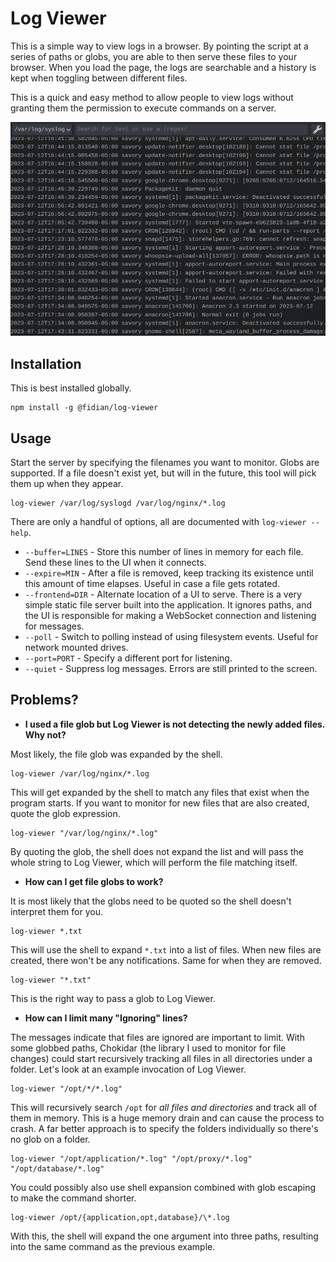 # Log Viewer

This is a simple way to view logs in a browser. By pointing the script at a series of paths or globs, you are able to then serve these files to your browser. When you load the page, the logs are searchable and a history is kept when toggling between different files.

This is a quick and easy method to allow people to view logs without granting them the permission to execute commands on a server.

![Screenshot](screenshot.png)

## Installation

This is best installed globally.

    npm install -g @fidian/log-viewer

## Usage

Start the server by specifying the filenames you want to monitor. Globs are supported. If a file doesn't exist yet, but will in the future, this tool will pick them up when they appear.

    log-viewer /var/log/syslogd /var/log/nginx/*.log

There are only a handful of options, all are documented with `log-viewer --help`.

* `--buffer=LINES` - Store this number of lines in memory for each file. Send these lines to the UI when it connects.
* `--expire=MIN` - After a file is removed, keep tracking its existence until this amount of time elapses. Useful in case a file gets rotated.
* `--frontend=DIR` - Alternate location of a UI to serve. There is a very simple static file server built into the application. It ignores paths, and the UI is responsible for making a WebSocket connection and listening for messages.
* `--poll` - Switch to polling instead of using filesystem events. Useful for network mounted drives.
* `--port=PORT` - Specify a different port for listening.
* `--quiet` - Suppress log messages. Errors are still printed to the screen.

## Problems?

* **I used a file glob but Log Viewer is not detecting the newly added files. Why not?**

Most likely, the file glob was expanded by the shell.

    log-viewer /var/log/nginx/*.log

This will get expanded by the shell to match any files that exist when the program starts. If you want to monitor for new files that are also created, quote the glob expression.

    log-viewer "/var/log/nginx/*.log"

By quoting the glob, the shell does not expand the list and will pass the whole string to Log Viewer, which will perform the file matching itself.

* **How can I get file globs to work?**

It is most likely that the globs need to be quoted so the shell doesn't interpret them for you.

    log-viewer *.txt

This will use the shell to expand `*.txt` into a list of files. When new files are created, there won't be any notifications. Same for when they are removed.

    log-viewer "*.txt"

This is the right way to pass a glob to Log Viewer.

* **How can I limit many "Ignoring" lines?**

The messages indicate that files are ignored are important to limit. With some globbed paths, Chokidar (the library I used to monitor for file changes) could start recursively tracking all files in all directories under a folder. Let's look at an example invocation of Log Viewer.

    log-viewer "/opt/*/*.log"

This will recursively search `/opt` for *all files and directories* and track all of them in memory. This is a huge memory drain and can cause the process to crash. A far better approach is to specify the folders individually so there's no glob on a folder.

    log-viewer "/opt/application/*.log" "/opt/proxy/*.log" "/opt/database/*.log"

You could possibly also use shell expansion combined with glob escaping to make the command shorter.

    log-viewer /opt/{application,opt,database}/\*.log

With this, the shell will expand the one argument into three paths, resulting into the same command as the previous example.

